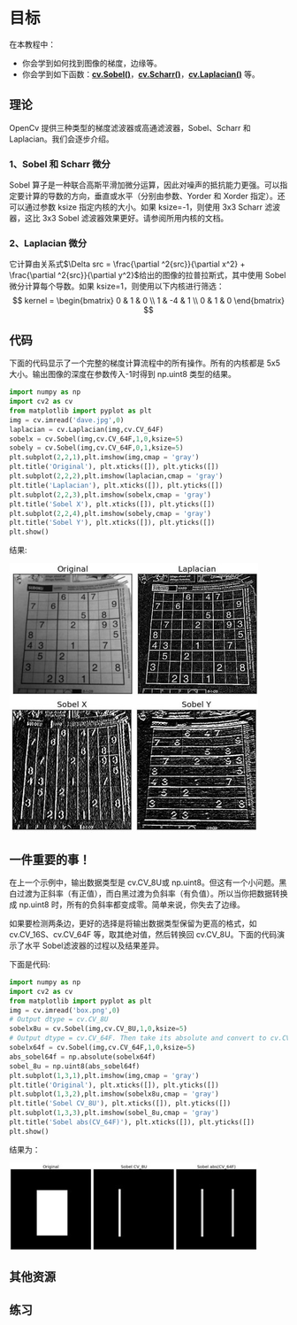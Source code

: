 # 目标

在本教程中：

* 你会学到如何找到图像的梯度，边缘等。
* 你会学到如下函数：**[cv.Sobel()](https://docs.opencv.org/4.0.0/d4/d86/group__imgproc__filter.html#gacea54f142e81b6758cb6f375ce782c8d )**，**[cv.Scharr()](https://docs.opencv.org/4.0.0/d4/d86/group__imgproc__filter.html#gaa13106761eedf14798f37aa2d60404c9)**，**[cv.Laplacian()](https://docs.opencv.org/4.0.0/d4/d86/group__imgproc__filter.html#gad78703e4c8fe703d479c1860d76429e6)** 等。

## 理论

OpenCv 提供三种类型的梯度滤波器或高通滤波器，Sobel、Scharr 和 Laplacian。我们会逐步介绍。

### 1、Sobel 和 Scharr 微分

Sobel 算子是一种联合高斯平滑加微分运算，因此对噪声的抵抗能力更强。可以指定要计算的导数的方向，垂直或水平（分别由参数、Yorder 和 Xorder 指定）。还可以通过参数 ksize 指定内核的大小。如果 ksize=-1，则使用 3x3 Scharr 滤波器，这比 3x3 Sobel 滤波器效果更好。请参阅所用内核的文档。

### 2、Laplacian 微分

它计算由关系式$\Delta src = \frac{\partial ^2{src}}{\partial x^2} + \frac{\partial ^2{src}}{\partial y^2}$给出的图像的拉普拉斯式，其中使用 Sobel 微分计算每个导数。如果 ksize=1，则使用以下内核进行筛选：
$$
kernel = \begin{bmatrix} 0 & 1 & 0 \\ 1 & -4 & 1 \\ 0 & 1 & 0 \end{bmatrix}
$$


## 代码

下面的代码显示了一个完整的梯度计算流程中的所有操作。所有的内核都是 5x5 大小。输出图像的深度在参数传入-1时得到 np.uint8 类型的结果。

```python
import numpy as np
import cv2 as cv
from matplotlib import pyplot as plt
img = cv.imread('dave.jpg',0)
laplacian = cv.Laplacian(img,cv.CV_64F)
sobelx = cv.Sobel(img,cv.CV_64F,1,0,ksize=5)
sobely = cv.Sobel(img,cv.CV_64F,0,1,ksize=5)
plt.subplot(2,2,1),plt.imshow(img,cmap = 'gray')
plt.title('Original'), plt.xticks([]), plt.yticks([])
plt.subplot(2,2,2),plt.imshow(laplacian,cmap = 'gray')
plt.title('Laplacian'), plt.xticks([]), plt.yticks([])
plt.subplot(2,2,3),plt.imshow(sobelx,cmap = 'gray')
plt.title('Sobel X'), plt.xticks([]), plt.yticks([])
plt.subplot(2,2,4),plt.imshow(sobely,cmap = 'gray')
plt.title('Sobel Y'), plt.xticks([]), plt.yticks([])
plt.show()
```

结果:

![操作结果](./img/Image_Gradients_5.png)



## 一件重要的事！

在上一个示例中，输出数据类型是 cv.CV_8U或 np.uint8。但这有一个小问题。黑白过渡为正斜率（有正值），而白黑过渡为负斜率（有负值）。所以当你把数据转换成 np.uint8 时，所有的负斜率都变成零。简单来说，你失去了边缘。

如果要检测两条边，更好的选择是将输出数据类型保留为更高的格式，如 cv.CV_16S、cv.CV_64F 等，取其绝对值，然后转换回 cv.CV_8U。下面的代码演示了水平 Sobel滤波器的过程以及结果差异。

下面是代码:

```python
import numpy as np
import cv2 as cv
from matplotlib import pyplot as plt
img = cv.imread('box.png',0)
# Output dtype = cv.CV_8U
sobelx8u = cv.Sobel(img,cv.CV_8U,1,0,ksize=5)
# Output dtype = cv.CV_64F. Then take its absolute and convert to cv.CV_8U
sobelx64f = cv.Sobel(img,cv.CV_64F,1,0,ksize=5)
abs_sobel64f = np.absolute(sobelx64f)
sobel_8u = np.uint8(abs_sobel64f)
plt.subplot(1,3,1),plt.imshow(img,cmap = 'gray')
plt.title('Original'), plt.xticks([]), plt.yticks([])
plt.subplot(1,3,2),plt.imshow(sobelx8u,cmap = 'gray')
plt.title('Sobel CV_8U'), plt.xticks([]), plt.yticks([])
plt.subplot(1,3,3),plt.imshow(sobel_8u,cmap = 'gray')
plt.title('Sobel abs(CV_64F)'), plt.xticks([]), plt.yticks([])
plt.show()
```

结果为：

![图片](./img/Image_Gradients_3.png)

## 其他资源

## 练习
